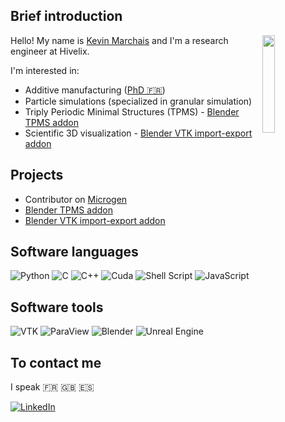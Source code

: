 ## Brief introduction

<img src="images/gyroid-flow.webp" align="right" width="20%"/>

Hello! My name is [Kevin Marchais](https://www.linkedin.com/in/kevin-marchais/) and I'm a research engineer at Hivelix.

I'm interested in:
- Additive manufacturing ([PhD 🇫🇷](https://pastel.hal.science/tel-03663374))
- Particle simulations (specialized in granular simulation)
- Triply Periodic Minimal Structures (TPMS) - [Blender TPMS addon](https://github.com/kmarchais/blender-tpms)
- Scientific 3D visualization - [Blender VTK import-export addon](https://github.com/kmarchais/blender-vtk-importer-exporter)


## Projects
- Contributor on [Microgen](https://github.com/3MAH/microgen)
- [Blender TPMS addon](https://github.com/kmarchais/blender-tpms)
- [Blender VTK import-export addon](https://github.com/kmarchais/blender-vtk-importer-exporter)

## Software languages

![Python](https://img.shields.io/badge/python-3670A0?style=for-the-badge&logo=python&logoColor=ffdd54)
![C](https://img.shields.io/badge/c-%2300599C.svg?style=for-the-badge&logo=c&logoColor=white)
![C++](https://img.shields.io/badge/c++-%2300599C.svg?style=for-the-badge&logo=c%2B%2B&logoColor=white)
![Cuda](https://img.shields.io/badge/CUDA-%2376B900.svg?style=for-the-badge&logo=nVIDIA&logoColor=white)
![Shell Script](https://img.shields.io/badge/shell_script-%23121011.svg?style=for-the-badge&logo=gnu-bash&logoColor=white)
![JavaScript](https://img.shields.io/badge/javascript-%23323330.svg?style=for-the-badge&logo=javascript&logoColor=%23F7DF1E)

## Software tools

![VTK](https://img.shields.io/badge/VTK-064f8d.svg?style=for-the-badge)
![ParaView](https://img.shields.io/badge/ParaView-999999.svg?style=for-the-badge)
![Blender](https://img.shields.io/badge/blender-%23F5792A.svg?style=for-the-badge&logo=blender&logoColor=white)
![Unreal Engine](https://img.shields.io/badge/unrealengine-%23313131.svg?style=for-the-badge&logo=unrealengine&logoColor=white)

<!--
<div>
  <img src="https://github.com/devicons/devicon/blob/master/icons/git/git-original.svg" title="Git" **alt="Git" width="40" height="40" style="background: white;"/>
  <img src="https://github.com/devicons/devicon/blob/master/icons/github/github-original.svg" title="GitHub" **alt="GitHub" width="40" height="40"/>
  <img src="https://github.com/devicons/devicon/blob/master/icons/linux/linux-plain.svg" title="Linux" alt="Linux" width="40" height="40"/>&nbsp;
  <img src="https://github.com/devicons/devicon/blob/master/icons/jupyter/jupyter-original.svg" title="Jupyter" alt="Jupyter" width="40" height="40"/>&nbsp;
  <img src="https://github.com/devicons/devicon/blob/master/icons/anaconda/anaconda-original.svg" title="Anaconda" alt="Anaconda" width="40" height="40"/>&nbsp;
  <img src="https://github.com/devicons/devicon/blob/master/icons/pytest/pytest-original.svg" title="pytest" alt="pytest" width="40" height="40"/>&nbsp;
  <img src="https://github.com/devicons/devicon/blob/master/icons/ssh/ssh-original.svg" title="ssh" alt="ssh" width="40" height="40"/>&nbsp;
  <img src="https://github.com/devicons/devicon/blob/master/icons/blender/blender-original.svg" title="Blender" alt="Blender" width="40" height="40"/>&nbsp;
  <img src="https://github.com/devicons/devicon/blob/master/icons/unrealengine/unrealengine-original.svg" title="Unreal Engine" alt="Unreal Engine" width="40" height="40"/>&nbsp;
</div>
-->

## To contact me
I speak 🇫🇷 🇬🇧 🇪🇸

<a href="https://www.linkedin.com/in/kevin-marchais/">
  <img src="https://img.shields.io/badge/LinkedIn-0077B5?style=for-the-badge&logo=linkedin&logoColor=white" title="LinkedIn"/>
</a>

<!-- 
## GitHub stats

<a href="https://github.com/anuraghazra/github-readme-stats" title="Go to Source">
  <img width=390 src="https://github-readme-stats.vercel.app/api?username=kmarchais&count_private=true&show_icons=true&theme=react&border_color=61dafb&hide_border=true" />
</a> 
-->

<!--
**kmarchais/kmarchais** is a ✨ _special_ ✨ repository because its `README.md` (this file) appears on your GitHub profile.

Here are some ideas to get you started:

- 🔭 I’m currently working on ...
- 🌱 I’m currently learning ...
- 👯 I’m looking to collaborate on ...
- 🤔 I’m looking for help with ...
- 💬 Ask me about ...
- 📫 How to reach me: ...
- 😄 Pronouns: ...
- ⚡ Fun fact: ...
-->
